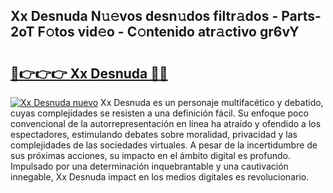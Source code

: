 ## Xx Desnuda N𝚞𝚎vos desn𝚞dos filtr𝚊dos - Parts-2oT F𝚘tos vid𝚎o - C𝚘ntenido atr𝚊ctivo gr6vY

# <h2><a href="http://mb3w8p.tromn.icu/?c=Xx+Desnuda">🔗👉👉👉 Xx Desnuda 🔗🔗</a></h2>

[![Xx Desnuda nuevo](https://i.imgur.com/pEAQMta.gif)](http://mb3w8p.tromn.icu/?c=Xx+Desnuda)
Xx Desnuda es un personaje multifacético y debatido, cuyas complejidades se resisten a una definición fácil.  Su enfoque poco convencional de la autorrepresentación en línea ha atraído y ofendido a los espectadores, estimulando debates sobre moralidad, privacidad y las complejidades de las sociedades virtuales. A pesar de la incertidumbre de sus próximas acciones, su impacto en el ámbito digital es profundo. Impulsado por una determinación inquebrantable y una cautivación innegable, Xx Desnuda impact en los medios digitales es revolucionario.
